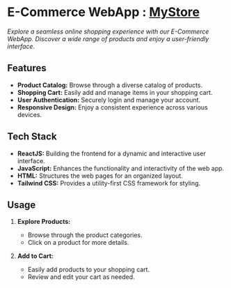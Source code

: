 # E-Commerce WebApp : <a href="https://mystore-ce4b2.web.app/">MyStore</a>

*Explore a seamless online shopping experience with our E-Commerce WebApp. Discover a wide range of products and enjoy a user-friendly interface.*

## Features

- **Product Catalog:** Browse through a diverse catalog of products.
- **Shopping Cart:** Easily add and manage items in your shopping cart.
- **User Authentication:** Securely login and manage your account.
- **Responsive Design:** Enjoy a consistent experience across various devices.

## Tech Stack

- **ReactJS:** Building the frontend for a dynamic and interactive user interface.
- **JavaScript:** Enhances the functionality and interactivity of the web app.
- **HTML:** Structures the web pages for an organized layout.
- **Tailwind CSS:** Provides a utility-first CSS framework for styling.

## Usage

1. **Explore Products:**
   - Browse through the product categories.
   - Click on a product for more details.

2. **Add to Cart:**
   - Easily add products to your shopping cart.
   - Review and edit your cart as needed.


